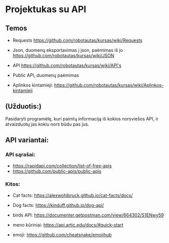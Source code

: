 # Projektukas su API


## Temos

- Requests  https://github.com/robotautas/kursas/wiki/Requests 

- Json, duomenų eksportavimas į json, paėmimas iš jo https://github.com/robotautas/kursas/wiki/JSON

- API https://github.com/robotautas/kursas/wiki/API's 

- Public API, duomenų paėmimas 

- Aplinkos kintamieji: https://github.com/robotautas/kursas/wiki/Aplinkos-kintamieji 


## (Užduotis:) 

Pasidaryti programėlę, kuri paimtų informaciją iš kokios norsviešos API, ir atvaizduotų jas kokiu nors būdu pas jus.  


## API variantai: 

### API sąrašai: 
- https://rapidapi.com/collection/list-of-free-apis
- https://github.com/public-apis/public-apis


### Kitos: 

- Cat facts: https://alexwohlbruck.github.io/cat-facts/docs/ 

- Dog facts: https://kinduff.github.io/dog-api/

- birds API: https://documenter.getpostman.com/view/664302/S1ENwy59 

- meno kūriniai: https://api.artic.edu/docs/#quick-start 

- emoji: https://github.com/cheatsnake/emojihub 


